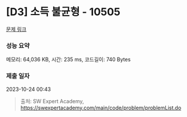 # [D3] 소득 불균형 - 10505 

[문제 링크](https://swexpertacademy.com/main/code/problem/problemDetail.do?contestProbId=AXNP4CvauaMDFAXS) 

### 성능 요약

메모리: 64,036 KB, 시간: 235 ms, 코드길이: 740 Bytes

### 제출 일자

2023-10-24 00:43



> 출처: SW Expert Academy, https://swexpertacademy.com/main/code/problem/problemList.do